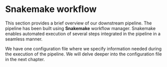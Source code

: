# Snakemake workflow
This section provides a brief overview of our downstream pipeline. The pipeline has been built using **Snakemake** workflow manager. Snakemake enables automated execution of several steps integrated in the pipeline in a seamless manner. 

We have one configuration file where we specify information needed during the execution of the pipeline. We will delve deeper into the configuration file in the next chapter. 